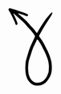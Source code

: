 <svg width="88" height="153" viewBox="0 0 88 153" fill="none" xmlns="http://www.w3.org/2000/svg">
<g clip-path="url(#clip0_1_27)">
<path d="M33.6 117.55C33.84 113.92 33.95 110.88 34.26 107.86C34.4372 105.789 34.7986 103.737 35.34 101.73C37.73 93.44 40.1299 85.14 43.1899 77.07C44.4899 73.64 46.19 70.37 47.74 67.07C49.29 63.77 50.59 60.64 52.18 57.51C52.6542 56.781 52.8731 55.9152 52.8025 55.0484C52.7319 54.1817 52.3759 53.3628 51.79 52.72C48.64 48.72 45.79 44.46 42.09 40.85C39.81 38.62 37.82 36.09 35.75 33.65C33.0354 30.5006 30.1121 27.5373 27 24.78C21.6667 19.9733 16.2967 15.1867 10.89 10.42C10.8263 10.3765 10.7546 10.3461 10.6791 10.3307C10.6035 10.3152 10.5256 10.315 10.4499 10.33C10.2647 10.5416 10.1556 10.8092 10.14 11.09C10.3902 11.8475 10.6943 12.586 11.05 13.3C12.11 15.45 13.27 17.56 14.24 19.74C15.4733 22.5067 16.62 25.3134 17.68 28.16C17.9427 29.0755 18.0441 30.0297 17.98 30.98C17.9055 31.4621 17.6648 31.9029 17.2996 32.2261C16.9343 32.5494 16.4675 32.7348 15.98 32.75C15.5795 32.7699 15.1823 32.669 14.84 32.4604C14.4976 32.2517 14.2258 31.945 14.0599 31.58C13.8799 31.14 13.75 30.68 13.6 30.22C13.2397 28.9921 12.8158 27.7838 12.3299 26.6C8.95995 19.36 5.80993 12.01 1.43993 5.27C1.08993 4.73 0.709934 4.21001 0.439934 3.65001C0.218571 3.26637 0.106809 2.82933 0.116692 2.38652C0.126575 1.94371 0.257827 1.51215 0.496086 1.13878C0.734346 0.765402 1.07045 0.46453 1.46789 0.269027C1.86533 0.0735245 2.30881 -0.00913805 2.74999 0.0300135C3.70703 0.0361542 4.66007 0.153586 5.58996 0.379989C7.74996 0.949989 9.91002 1.55999 12.03 2.25999C17.79 4.16999 23.55 6.10002 29.28 8.10002C31.84 8.99002 34.34 10.1 36.85 11.1C37.4278 11.3736 37.9743 11.7089 38.48 12.1C38.7608 12.3811 38.9552 12.7367 39.0403 13.1248C39.1253 13.5129 39.0975 13.9173 38.96 14.29C38.7926 14.6507 38.5339 14.9614 38.2093 15.1912C37.8848 15.421 37.5058 15.562 37.11 15.6C35.8284 15.5404 34.5799 15.1734 33.47 14.53C29.1873 12.7657 24.8028 11.2597 20.34 10.02C20.0559 10.0321 19.7829 10.1337 19.5599 10.31C19.5505 10.4659 19.5927 10.6206 19.68 10.75C19.9846 11.1264 20.319 11.4775 20.68 11.8C21.52 12.54 22.38 13.25 23.24 13.98C24.95 15.42 26.66 16.87 28.38 18.31C33.7708 22.8362 38.7685 27.8106 43.3199 33.18C44.4599 34.52 45.59 35.88 46.84 37.11C49.3222 39.5856 51.5966 42.2613 53.64 45.11C54.48 46.26 55.44 47.33 56.37 48.42C56.417 48.488 56.4806 48.5427 56.5549 48.5788C56.6292 48.6149 56.7116 48.6313 56.7941 48.6263C56.8765 48.6212 56.9563 48.595 57.0256 48.5501C57.095 48.5052 57.1516 48.4432 57.1899 48.37C57.6885 47.7353 58.143 47.067 58.55 46.37C62.08 39.72 66.28 33.49 70.38 27.19C73.2149 22.7352 76.4625 18.5567 80.0799 14.71C81.52 13.21 82.7899 11.56 84.1899 10.03C84.848 9.34004 85.5639 8.70772 86.3299 8.14C86.4631 8.06646 86.6129 8.02794 86.765 8.02794C86.9172 8.02794 87.0667 8.06646 87.1999 8.14C87.3719 8.28388 87.5136 8.46056 87.6166 8.65971C87.7196 8.85887 87.782 9.07655 87.8 9.30003C86.714 12.1358 85.3046 14.837 83.6 17.35C78.7 24.84 73.75 32.3 69.02 39.9C66.32 44.24 64.0199 48.83 61.5599 53.31C61.3093 53.7221 61.1886 54.2 61.2136 54.6816C61.2386 55.1632 61.408 55.6261 61.6999 56.01C62.3299 56.93 62.96 57.86 63.63 58.75C67.5878 63.9797 70.9674 69.6225 73.71 75.58C75.71 79.92 78.26 84.01 80.05 88.48C82.4042 93.9062 84.2456 99.5408 85.55 105.31C86.2966 109.073 86.6319 112.905 86.55 116.74C86.55 118.02 86.44 119.3 86.42 120.58C86.25 130.02 82.27 137.95 76.13 144.74C70.8 150.62 63.79 153.12 55.84 152.74C52.4613 152.571 49.2051 151.421 46.47 149.43C40.47 145.16 36.91 139.23 35.15 132.17C33.88 127.2 33.85 122.06 33.6 117.55ZM39.22 118.07C39.1964 121.59 39.4943 125.104 40.11 128.57C40.714 132.373 42.122 136.004 44.24 139.22C45.8173 141.65 47.9145 143.699 50.38 145.22C51.5789 146.042 52.9449 146.588 54.38 146.82C57.3162 147.294 60.3217 147.097 63.1708 146.243C66.0198 145.389 68.6384 143.901 70.8299 141.89C75.7499 137.44 78.17 131.52 80.13 125.38C80.5251 121.726 80.732 118.055 80.75 114.38C80.4987 108.774 79.3543 103.245 77.36 98C75.3081 92.1205 72.745 86.4321 69.6999 81C68.8899 79.63 68.2599 78.15 67.5799 76.7C65.6738 72.6445 63.4011 68.7717 60.79 65.13C59.87 63.85 59.13 62.38 57.74 61.49C56.01 62.41 56.01 64.39 55.13 65.83C54.38 67.05 53.81 68.39 53.13 69.67C50.584 74.4837 48.4433 79.5011 46.73 84.67C45.2 89.55 43.73 94.44 42.02 99.27C39.89 105.32 39.32 111.66 39.22 118.07Z" fill="black"/>
</g>
<defs>
<clipPath id="clip0_1_27">
<rect width="87.67" height="152.8" fill="white" transform="translate(0.109985)"/>
</clipPath>
</defs>
</svg>
